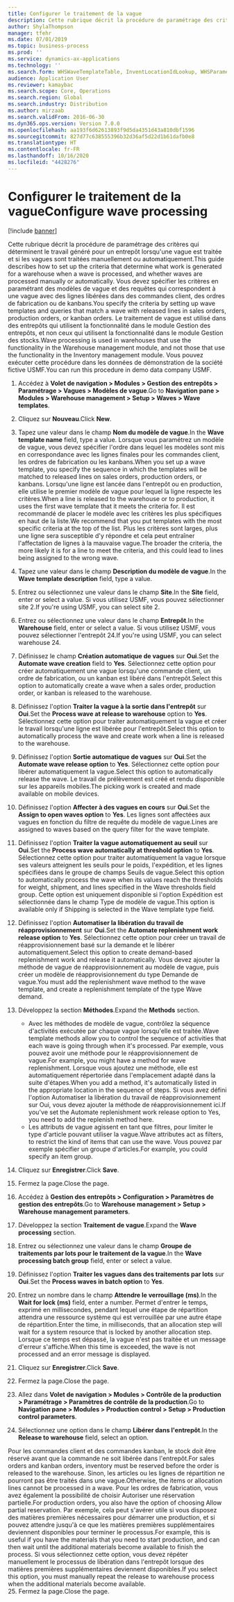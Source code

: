 ```yaml
---
title: Configurer le traitement de la vague
description: Cette rubrique décrit la procédure de paramétrage des critères qui déterminent le travail généré pour un entrepôt lorsqu'une vague est traitée et si les vagues sont traitées manuellement ou automatiquement.
author: ShylaThompson
manager: tfehr
ms.date: 07/01/2019
ms.topic: business-process
ms.prod: ''
ms.service: dynamics-ax-applications
ms.technology: ''
ms.search.form: WHSWaveTemplateTable, InventLocationIdLookup, WHSParameters, ProdParameters, whswavetablecreatenew, WHSWaveTable, WHSWaveAttributes, WHSKanbanWaveTable, WHSWaveTableListPage, WHSKanbanWaveTableListPage
audience: Application User
ms.reviewer: kamaybac
ms.search.scope: Core, Operations
ms.search.region: Global
ms.search.industry: Distribution
ms.author: mirzaab
ms.search.validFrom: 2016-06-30
ms.dyn365.ops.version: Version 7.0.0
ms.openlocfilehash: aa193f6d62613893f9d5da4351d43a810dbf1596
ms.sourcegitcommit: 827d77c638555396b32d36af5d22d1b61dafb0e8
ms.translationtype: HT
ms.contentlocale: fr-FR
ms.lasthandoff: 10/16/2020
ms.locfileid: "4428276"
---
```

# <a name="configure-wave-processing"></a><span data-ttu-id="d8850-103">Configurer le traitement de la vague</span><span class="sxs-lookup"><span data-stu-id="d8850-103">Configure wave processing</span></span>

[!include [banner](../../includes/banner.md)]

<span data-ttu-id="d8850-104">Cette rubrique décrit la procédure de paramétrage des critères qui déterminent le travail généré pour un entrepôt lorsqu'une vague est traitée et si les vagues sont traitées manuellement ou automatiquement.</span><span class="sxs-lookup"><span data-stu-id="d8850-104">This guide describes how to set up the criteria that determine what work is generated for a warehouse when a wave is processed, and whether waves are processed manually or automatically.</span></span> <span data-ttu-id="d8850-105">Vous devez spécifier les critères en paramétrant des modèles de vague et des requêtes qui correspondent à une vague avec des lignes libérées dans des commandes client, des ordres de fabrication ou de kanbans.</span><span class="sxs-lookup"><span data-stu-id="d8850-105">You specify the criteria by setting up wave templates and queries that match a wave with released lines in sales orders, production orders, or kanban orders.</span></span> <span data-ttu-id="d8850-106">Le traitement de vague est utilisé dans des entrepôts qui utilisent la fonctionnalité dans le module Gestion des entrepôts, et non ceux qui utilisent la fonctionnalité dans le module Gestion des stocks.</span><span class="sxs-lookup"><span data-stu-id="d8850-106">Wave processing is used in warehouses that use the functionality in the Warehouse management module, and not those that use the functionality in the Inventory management module.</span></span> <span data-ttu-id="d8850-107">Vous pouvez exécuter cette procédure dans les données de démonstration de la société fictive USMF.</span><span class="sxs-lookup"><span data-stu-id="d8850-107">You can run this procedure in demo data company USMF.</span></span>

1. <span data-ttu-id="d8850-108">Accédez à **Volet de navigation > Modules > Gestion des entrepôts > Paramétrage > Vagues > Modèles de vague**.</span><span class="sxs-lookup"><span data-stu-id="d8850-108">Go to **Navigation pane > Modules > Warehouse management > Setup > Waves > Wave templates**.</span></span>
2. <span data-ttu-id="d8850-109">Cliquez sur **Nouveau**.</span><span class="sxs-lookup"><span data-stu-id="d8850-109">Click **New**.</span></span>
3. <span data-ttu-id="d8850-110">Tapez une valeur dans le champ **Nom du modèle de vague**.</span><span class="sxs-lookup"><span data-stu-id="d8850-110">In the **Wave template name** field, type a value.</span></span> <span data-ttu-id="d8850-111">Lorsque vous paramétrez un modèle de vague, vous devez spécifier l'ordre dans lequel les modèles sont mis en correspondance avec les lignes finales pour les commandes client, les ordres de fabrication ou les kanbans.</span><span class="sxs-lookup"><span data-stu-id="d8850-111">When you set up a wave template, you specify the sequence in which the templates will be matched to released lines on sales orders, production orders, or kanbans.</span></span> <span data-ttu-id="d8850-112">Lorsqu'une ligne est lancée dans l'entrepôt ou en production, elle utilise le premier modèle de vague pour lequel la ligne respecte les critères.</span><span class="sxs-lookup"><span data-stu-id="d8850-112">When a line is released to the warehouse or to production, it uses the first wave template that it meets the criteria for.</span></span> <span data-ttu-id="d8850-113">Il est recommandé de placer le modèle avec les critères les plus spécifiques en haut de la liste.</span><span class="sxs-lookup"><span data-stu-id="d8850-113">We recommend that you put templates with the most specific criteria at the top of the list.</span></span> <span data-ttu-id="d8850-114">Plus les critères sont larges, plus une ligne sera susceptible d'y répondre et cela peut entraîner l'affectation de lignes à la mauvaise vague.</span><span class="sxs-lookup"><span data-stu-id="d8850-114">The broader the criteria, the more likely it is for a line to meet the criteria, and this could lead to lines being assigned to the wrong wave.</span></span>  
4. <span data-ttu-id="d8850-115">Tapez une valeur dans le champ **Description du modèle de vague**.</span><span class="sxs-lookup"><span data-stu-id="d8850-115">In the **Wave template description** field, type a value.</span></span>
5. <span data-ttu-id="d8850-116">Entrez ou sélectionnez une valeur dans le champ **Site**.</span><span class="sxs-lookup"><span data-stu-id="d8850-116">In the **Site** field, enter or select a value.</span></span> <span data-ttu-id="d8850-117">Si vous utilisez USMF, vous pouvez sélectionner site 2.</span><span class="sxs-lookup"><span data-stu-id="d8850-117">If you're using USMF, you can select site 2.</span></span>  
6. <span data-ttu-id="d8850-118">Entrez ou sélectionnez une valeur dans le champ **Entrepôt**.</span><span class="sxs-lookup"><span data-stu-id="d8850-118">In the **Warehouse** field, enter or select a value.</span></span> <span data-ttu-id="d8850-119">Si vous utilisez USMF, vous pouvez sélectionner l'entrepôt 24.</span><span class="sxs-lookup"><span data-stu-id="d8850-119">If you're using USMF, you can select warehouse 24.</span></span>  
7. <span data-ttu-id="d8850-120">Définissez le champ **Création automatique de vagues** sur **Oui**.</span><span class="sxs-lookup"><span data-stu-id="d8850-120">Set the **Automate wave creation** field to **Yes**.</span></span> <span data-ttu-id="d8850-121">Sélectionnez cette option pour créer automatiquement une vague lorsqu'une commande client, un ordre de fabrication, ou un kanban est libéré dans l'entrepôt.</span><span class="sxs-lookup"><span data-stu-id="d8850-121">Select this option to automatically create a wave when a sales order, production order, or kanban is released to the warehouse.</span></span>  
8. <span data-ttu-id="d8850-122">Définissez l'option **Traiter la vague à la sortie dans l'entrepôt** sur **Oui**.</span><span class="sxs-lookup"><span data-stu-id="d8850-122">Set the **Process wave at release to warehouse** option to **Yes**.</span></span> <span data-ttu-id="d8850-123">Sélectionnez cette option pour traiter automatiquement la vague et créer le travail lorsqu'une ligne est libérée pour l'entrepôt.</span><span class="sxs-lookup"><span data-stu-id="d8850-123">Select this option to automatically process the wave and create work when a line is released to the warehouse.</span></span>  
9. <span data-ttu-id="d8850-124">Définissez l'option **Sortie automatique de vagues** sur **Oui**.</span><span class="sxs-lookup"><span data-stu-id="d8850-124">Set the **Automate wave release option** to **Yes**.</span></span> <span data-ttu-id="d8850-125">Sélectionnez cette option pour libérer automatiquement la vague.</span><span class="sxs-lookup"><span data-stu-id="d8850-125">Select this option to automatically release the wave.</span></span> <span data-ttu-id="d8850-126">Le travail de prélèvement est créé et rendu disponible sur les appareils mobiles.</span><span class="sxs-lookup"><span data-stu-id="d8850-126">The picking work is created and made available on mobile devices.</span></span>  
10. <span data-ttu-id="d8850-127">Définissez l'option **Affecter à des vagues en cours** sur **Oui**.</span><span class="sxs-lookup"><span data-stu-id="d8850-127">Set the **Assign to open waves option** to **Yes**.</span></span> <span data-ttu-id="d8850-128">Les lignes sont affectées aux vagues en fonction du filtre de requête du modèle de vague.</span><span class="sxs-lookup"><span data-stu-id="d8850-128">Lines are assigned to waves based on the query filter for the wave template.</span></span>  
11. <span data-ttu-id="d8850-129">Définissez l'option **Traiter la vague automatiquement au seuil** sur **Oui**.</span><span class="sxs-lookup"><span data-stu-id="d8850-129">Set the **Process wave automatically at threshold option** to **Yes**.</span></span> <span data-ttu-id="d8850-130">Sélectionnez cette option pour traiter automatiquement la vague lorsque ses valeurs atteignent les seuils pour le poids, l'expédition, et les lignes spécifiées dans le groupe de champs Seuils de vague.</span><span class="sxs-lookup"><span data-stu-id="d8850-130">Select this option to automatically process the wave when its values reach the thresholds for weight, shipment, and lines specified in the Wave thresholds field group.</span></span> <span data-ttu-id="d8850-131">Cette option est uniquement disponible si l'option Expédition est sélectionnée dans le champ Type de modèle de vague.</span><span class="sxs-lookup"><span data-stu-id="d8850-131">This option is available only if Shipping is selected in the Wave template type field.</span></span>  
12. <span data-ttu-id="d8850-132">Définissez l'option **Automatiser la libération du travail de réapprovisionnement** sur **Oui**.</span><span class="sxs-lookup"><span data-stu-id="d8850-132">Set the **Automate replenishment work release option** to **Yes**.</span></span> <span data-ttu-id="d8850-133">Sélectionnez cette option pour créer un travail de réapprovisionnement basé sur la demande et le libérer automatiquement.</span><span class="sxs-lookup"><span data-stu-id="d8850-133">Select this option to create demand-based replenishment work and release it automatically.</span></span> <span data-ttu-id="d8850-134">Vous devez ajouter la méthode de vague de réapprovisionnement au modèle de vague, puis créer un modèle de réapprovisionnement du type Demande de vague.</span><span class="sxs-lookup"><span data-stu-id="d8850-134">You must add the replenishment wave method to the wave template, and create a replenishment template of the type Wave demand.</span></span>  
13. <span data-ttu-id="d8850-135">Développez la section **Méthodes**.</span><span class="sxs-lookup"><span data-stu-id="d8850-135">Expand the **Methods** section.</span></span>

    - <span data-ttu-id="d8850-136">Avec les méthodes de modèle de vague, contrôlez la séquence d'activités exécutée par chaque vague lorsqu'elle est traitée.</span><span class="sxs-lookup"><span data-stu-id="d8850-136">Wave template methods allow you to control the sequence of activities that each wave is going through when it's processed.</span></span> <span data-ttu-id="d8850-137">Par exemple, vous pouvez avoir une méthode pour le réapprovisionnement de vague.</span><span class="sxs-lookup"><span data-stu-id="d8850-137">For example, you might have a method for wave replenishment.</span></span> <span data-ttu-id="d8850-138">Lorsque vous ajoutez une méthode, elle est automatiquement répertoriée dans l'emplacement adapté dans la suite d'étapes.</span><span class="sxs-lookup"><span data-stu-id="d8850-138">When you add a method, it's automatically listed in the appropriate location in the sequence of steps.</span></span> <span data-ttu-id="d8850-139">Si vous avez défini l'option Automatiser la libération du travail de réapprovisionnement sur Oui, vous devez ajouter la méthode de réapprovisionnement ici.</span><span class="sxs-lookup"><span data-stu-id="d8850-139">If you've set the Automate replenishment work release option to Yes, you need to add the replenish method here.</span></span>  
    - <span data-ttu-id="d8850-140">Les attributs de vague agissent en tant que filtres, pour limiter le type d'article pouvant utiliser la vague.</span><span class="sxs-lookup"><span data-stu-id="d8850-140">Wave attributes act as filters, to restrict the kind of items that can use the wave.</span></span> <span data-ttu-id="d8850-141">Vous pouvez par exemple spécifier un groupe d'articles.</span><span class="sxs-lookup"><span data-stu-id="d8850-141">For example, you could specify an item group.</span></span>  
14. <span data-ttu-id="d8850-142">Cliquez sur **Enregistrer**.</span><span class="sxs-lookup"><span data-stu-id="d8850-142">Click **Save**.</span></span>
15. <span data-ttu-id="d8850-143">Fermez la page.</span><span class="sxs-lookup"><span data-stu-id="d8850-143">Close the page.</span></span>
16. <span data-ttu-id="d8850-144">Accédez à **Gestion des entrepôts > Configuration > Paramètres de gestion des entrepôts**.</span><span class="sxs-lookup"><span data-stu-id="d8850-144">Go to **Warehouse management > Setup > Warehouse management parameters**.</span></span>
17. <span data-ttu-id="d8850-145">Développez la section **Traitement de vague**.</span><span class="sxs-lookup"><span data-stu-id="d8850-145">Expand the **Wave processing** section.</span></span>
18. <span data-ttu-id="d8850-146">Entrez ou sélectionnez une valeur dans le champ **Groupe de traitements par lots pour le traitement de la vague**.</span><span class="sxs-lookup"><span data-stu-id="d8850-146">In the **Wave processing batch group** field, enter or select a value.</span></span>
19. <span data-ttu-id="d8850-147">Définissez l'option **Traiter les vagues dans des traitements par lots** sur **Oui**.</span><span class="sxs-lookup"><span data-stu-id="d8850-147">Set the **Process waves in batch option** to **Yes**.</span></span>
20. <span data-ttu-id="d8850-148">Entrez un nombre dans le champ **Attendre le verrouillage (ms)**.</span><span class="sxs-lookup"><span data-stu-id="d8850-148">In the **Wait for lock (ms)** field, enter a number.</span></span> <span data-ttu-id="d8850-149">Permet d'entrer le temps, exprimé en millisecondes, pendant lequel une étape de répartition attendra une ressource système qui est verrouillée par une autre étape de répartition.</span><span class="sxs-lookup"><span data-stu-id="d8850-149">Enter the time, in milliseconds, that an allocation step will wait for a system resource that is locked by another allocation step.</span></span> <span data-ttu-id="d8850-150">Lorsque ce temps est dépassé, la vague n'est pas traitée et un message d'erreur s'affiche.</span><span class="sxs-lookup"><span data-stu-id="d8850-150">When this time is exceeded, the wave is not processed and an error message is displayed.</span></span>  
21. <span data-ttu-id="d8850-151">Cliquez sur **Enregistrer**.</span><span class="sxs-lookup"><span data-stu-id="d8850-151">Click **Save**.</span></span>
22. <span data-ttu-id="d8850-152">Fermez la page.</span><span class="sxs-lookup"><span data-stu-id="d8850-152">Close the page.</span></span>
23. <span data-ttu-id="d8850-153">Allez dans **Volet de navigation > Modules > Contrôle de la production > Paramétrage > Paramètres de contrôle de la production**.</span><span class="sxs-lookup"><span data-stu-id="d8850-153">Go to **Navigation pane > Modules > Production control > Setup > Production control parameters**.</span></span>
24. <span data-ttu-id="d8850-154">Sélectionnez une option dans le champ **Libérer dans l'entrepôt**.</span><span class="sxs-lookup"><span data-stu-id="d8850-154">In the **Release to warehouse** field, select an option.</span></span>

<span data-ttu-id="d8850-155">Pour les commandes client et des commandes kanban, le stock doit être réservé avant que la commande ne soit libérée dans l'entrepôt.</span><span class="sxs-lookup"><span data-stu-id="d8850-155">For sales orders and kanban orders, inventory must be reserved before the order is released to the warehouse.</span></span> <span data-ttu-id="d8850-156">Sinon, les articles ou les lignes de répartition ne pourront pas être traités dans une vague.</span><span class="sxs-lookup"><span data-stu-id="d8850-156">Otherwise, the items or allocation lines cannot be processed in a wave.</span></span> <span data-ttu-id="d8850-157">Pour les ordres de fabrication, vous avez également la possibilité de choisir Autoriser une réservation partielle.</span><span class="sxs-lookup"><span data-stu-id="d8850-157">For production orders, you also have the option of choosing Allow partial reservation.</span></span> <span data-ttu-id="d8850-158">Par exemple, cela peut s'avérer utile si vous disposez des matières premières nécessaires pour démarrer une production, et si pouvez attendre jusqu'à ce que les matières premières supplémentaires deviennent disponibles pour terminer le processus.</span><span class="sxs-lookup"><span data-stu-id="d8850-158">For example, this is useful if you have the materials that you need to start production, and can then wait until the additional materials become available to finish the process.</span></span> <span data-ttu-id="d8850-159">Si vous sélectionnez cette option, vous devez répéter manuellement le processus de libération dans l'entrepôt lorsque des matières premières supplémentaires deviennent disponibles.</span><span class="sxs-lookup"><span data-stu-id="d8850-159">If you select this option, you must manually repeat the release to warehouse process when the additional materials become available.</span></span>  
25. <span data-ttu-id="d8850-160">Fermez la page.</span><span class="sxs-lookup"><span data-stu-id="d8850-160">Close the page.</span></span>

